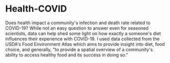# Health-COVID

Does health impact a community's infection and death rate related to COVID-19? While not an easy question to answer even for seasoned scientists, data can help shed some light on how exactly a someone's diet influences their experience with COVID-19. I used data collected from the USDA's Food Environment Atlas which aims to provide insight into diet, food choice, and generally, "to provide a spatial overview of a community's ability to access healthy food and its success in doing so."

